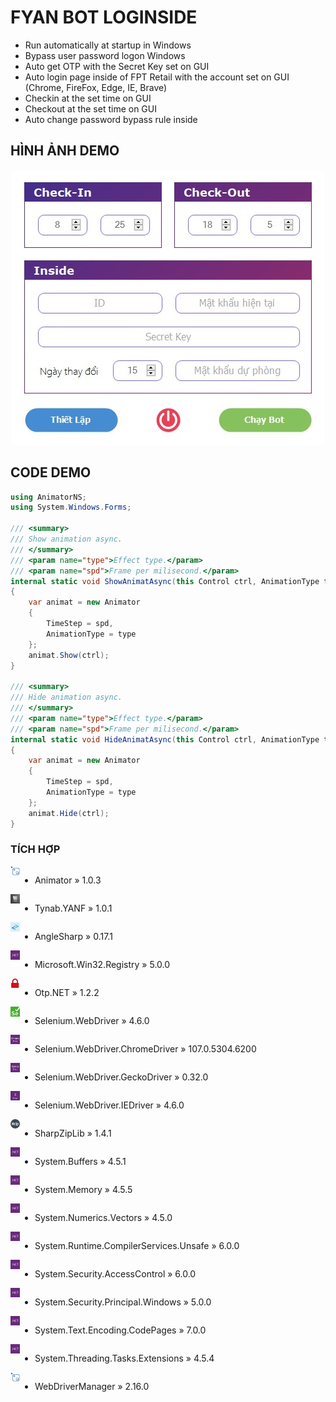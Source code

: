 # FYAN BOT LOGINSIDE
- Run automatically at startup in Windows
- Bypass user password logon Windows
- Auto get OTP with the Secret Key set on GUI
- Auto login page inside of FPT Retail with the account set on GUI (Chrome, FireFox, Edge, IE, Brave)
- Checkin at the set time on GUI
- Checkout at the set time on GUI
- Auto change password bypass rule inside

## HÌNH ẢNH DEMO
<p align="center">
<img src="https://raw.githubusercontent.com/Tynab/Loginside-FYAN-Bot/main/pic/0.jpg"></img>
</p>

## CODE DEMO
```c#
using AnimatorNS;
using System.Windows.Forms;

/// <summary>
/// Show animation async.
/// </summary>
/// <param name="type">Effect type.</param>
/// <param name="spd">Frame per milisecond.</param>
internal static void ShowAnimatAsync(this Control ctrl, AnimationType type, float spd)
{
	var animat = new Animator
	{
		TimeStep = spd,
		AnimationType = type
	};
	animat.Show(ctrl);
}

/// <summary>
/// Hide animation async.
/// </summary>
/// <param name="type">Effect type.</param>
/// <param name="spd">Frame per milisecond.</param>
internal static void HideAnimatAsync(this Control ctrl, AnimationType type, float spd)
{
	var animat = new Animator
	{
		TimeStep = spd,
		AnimationType = type
	};
	animat.Hide(ctrl);
}
```

### TÍCH HỢP
<img src="https://raw.githubusercontent.com/Tynab/Loginside-FYAN-Bot/main/pic/4.png" align="left" width="3%" height="3%"></img>
<div style="display:flex;">

- Animator » 1.0.3

</div>
<img src="https://raw.githubusercontent.com/Tynab/Loginside-FYAN-Bot/main/pic/1.png" align="left" width="3%" height="3%"></img>
<div style="display:flex;">

- Tynab.YANF » 1.0.1

</div>
<img src="https://raw.githubusercontent.com/Tynab/Loginside-FYAN-Bot/main/pic/9.png" align="left" width="3%" height="3%"></img>
<div style="display:flex;">

- AngleSharp » 0.17.1

</div>
<img src="https://raw.githubusercontent.com/Tynab/Loginside-FYAN-Bot/main/pic/8.png" align="left" width="3%" height="3%"></img>
<div style="display:flex;">

- Microsoft.Win32.Registry » 5.0.0

</div>
<img src="https://raw.githubusercontent.com/Tynab/Loginside-FYAN-Bot/main/pic/5.png" align="left" width="3%" height="3%"></img>
<div style="display:flex;">

- Otp.NET » 1.2.2

</div>
<img src="https://raw.githubusercontent.com/Tynab/Loginside-FYAN-Bot/main/pic/6.png" align="left" width="3%" height="3%"></img>
<div style="display:flex;">

- Selenium.WebDriver » 4.6.0

</div>
<img src="https://raw.githubusercontent.com/Tynab/Loginside-FYAN-Bot/main/pic/7.png" align="left" width="3%" height="3%"></img>
<div style="display:flex;">

- Selenium.WebDriver.ChromeDriver » 107.0.5304.6200

</div>
<img src="https://raw.githubusercontent.com/Tynab/Loginside-FYAN-Bot/main/pic/2.png" align="left" width="3%" height="3%"></img>
<div style="display:flex;">

- Selenium.WebDriver.GeckoDriver » 0.32.0

</div>
<img src="https://raw.githubusercontent.com/Tynab/Loginside-FYAN-Bot/main/pic/3.png" align="left" width="3%" height="3%"></img>
<div style="display:flex;">

- Selenium.WebDriver.IEDriver » 4.6.0

</div>
<img src="https://raw.githubusercontent.com/Tynab/Loginside-FYAN-Bot/main/pic/10.png" align="left" width="3%" height="3%"></img>
<div style="display:flex;">

- SharpZipLib » 1.4.1

</div>
<img src="https://raw.githubusercontent.com/Tynab/Loginside-FYAN-Bot/main/pic/8.png" align="left" width="3%" height="3%"></img>
<div style="display:flex;">

- System.Buffers » 4.5.1

</div>
<img src="https://raw.githubusercontent.com/Tynab/Loginside-FYAN-Bot/main/pic/8.png" align="left" width="3%" height="3%"></img>
<div style="display:flex;">

- System.Memory » 4.5.5

</div>
<img src="https://raw.githubusercontent.com/Tynab/Loginside-FYAN-Bot/main/pic/8.png" align="left" width="3%" height="3%"></img>
<div style="display:flex;">

- System.Numerics.Vectors » 4.5.0

</div>
<img src="https://raw.githubusercontent.com/Tynab/Loginside-FYAN-Bot/main/pic/8.png" align="left" width="3%" height="3%"></img>
<div style="display:flex;">

- System.Runtime.CompilerServices.Unsafe » 6.0.0

</div>
<img src="https://raw.githubusercontent.com/Tynab/Loginside-FYAN-Bot/main/pic/8.png" align="left" width="3%" height="3%"></img>
<div style="display:flex;">

- System.Security.AccessControl » 6.0.0

</div>
<img src="https://raw.githubusercontent.com/Tynab/Loginside-FYAN-Bot/main/pic/8.png" align="left" width="3%" height="3%"></img>
<div style="display:flex;">

- System.Security.Principal.Windows » 5.0.0

</div>
<img src="https://raw.githubusercontent.com/Tynab/Loginside-FYAN-Bot/main/pic/8.png" align="left" width="3%" height="3%"></img>
<div style="display:flex;">

- System.Text.Encoding.CodePages » 7.0.0

</div>
<img src="https://raw.githubusercontent.com/Tynab/Loginside-FYAN-Bot/main/pic/8.png" align="left" width="3%" height="3%"></img>
<div style="display:flex;">

- System.Threading.Tasks.Extensions » 4.5.4

</div>
<img src="https://raw.githubusercontent.com/Tynab/Loginside-FYAN-Bot/main/pic/4.png" align="left" width="3%" height="3%"></img>
<div style="display:flex;">

- WebDriverManager » 2.16.0

</div>
